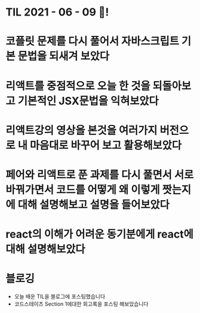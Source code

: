 # TIL 2021 - 06 - 09 📖!
# 코플릿 문제를 다시 풀어서 자바스크립트 기본 문법을 되새겨 보았다
# 리액트를 중점적으로 오늘 한 것을 되돌아보고 기본적인 JSX문법을 익혀보았다
# 리액트강의 영상을 본것을 여러가지 버전으로 내 마음대로 바꾸어 보고 활용해보았다
# 페어와 리액트로 푼 과제를 다시 풀면서 서로 바꿔가면서 코드를 어떻게 왜 이렇게 짯는지에 대해 설명해보고 설명을 들어보았다
# react의 이해가 어려운 동기분에게 react에 대해 설명해보았다
# 블로깅
- 오늘 배운 TIL을 블로그에 포스팅했습니다
- 코드스테이츠 Section 1에대한 회고록을 포스팅 해보았습니다